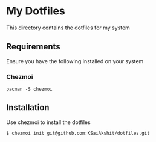 # My Dotfiles

This directory contains the dotfiles for my system

## Requirements

Ensure you have the following installed on your system

### Chezmoi

```
pacman -S chezmoi
```

## Installation

Use chezmoi to install the dotfiles

```
$ chezmoi init git@github.com:KSaiAkshit/dotfiles.git
```
